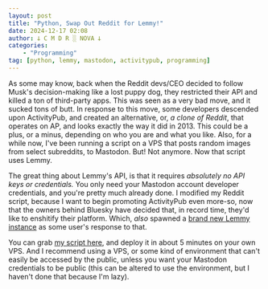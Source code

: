 ```yaml
---
layout: post
title: "Python, Swap Out Reddit for Lemmy!"
date: 2024-12-17 02:08
author: 𐕣 C M D R ░ NOVA 𐕣
categories:
    - "Programming"
tag: [python, lemmy, mastodon, activitypub, programming]
---
```

As some may know, back when the Reddit devs/CEO decided to follow Musk's decision-making like a lost puppy dog, they restricted their API and killed a ton of third-party apps. This was seen as a very bad move, and it sucked tons of butt. In response to this move, some developers descended upon ActivityPub, and created an alternative, or, *a clone of Reddit*, that operates on AP, and looks exactly the way it did in 2013. This could be a plus, or a minus, depending on who you are and what you like. Also, for a while now, I've been running a script on a VPS that posts random images from select subreddits, to Mastodon. But! Not anymore. Now that script uses Lemmy.

The great thing about Lemmy's API, is that it requires *absolutely no API keys or credentials.* You only need your Mastodon account developer credentials, and you're pretty much already done. I modified my Reddit script, because I want to begin promoting ActivityPub even more-so, now that the owners behind Bluesky have decided that, in record time, they'd like to enshitify their platform. Which, *also* spawned a <a href="https://hexbear.net/" target="_blank">brand new Lemmy instance</a> as some user's response to that.

You can grab <a href="https://github.com/cmdr-nova/lemmy-bot" target="_blank">my script here</a>, and deploy it in about 5 minutes on your own VPS. And I recommend using a VPS, or some kind of environment that can't easily be accessed by the public, unless you want your Mastodon credentials to be public (this can be altered to use the environment, but I haven't done that because I'm lazy).